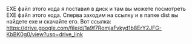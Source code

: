 EXE файл этого кода я поставил в диск и там вы можете посмотреть EXE файл этого кода. Сперва заходим на ссылку и в папке dist вы найдете exe и скачайте его. Вот ссылка:
https://drive.google.com/file/d/1a9f7RomjaFvkyd1b8ErY2JFG-KbBK0g0/view?usp=drive_link
